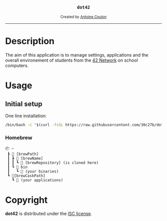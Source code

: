 <div align="center">
	<h3><code>dot42</code></h3>
	<sub>Created by <a href="https://github.com/30c27b">Antoine Coulon</a></sub>
</div>

---

# Description
The aim of this application is to manage settings, applications and the overall environement of students from the [42 Network](https://www.42.fr/42-network/) on school computers.

# Usage

## Initial setup

One line installation:
```sh
/bin/bash -c "$(curl -fsSL https://raw.githubusercontent.com/30c27b/dot42/master/scripts/install.sh)"
```

### Homebrew

```
📦 ~
 ┣ 📂 [brewPath]
 ┃ ┣ 📂 [brewName]
 ┃ ┃ ┗ 📜 [brewRepository] (is cloned here)
 ┃ ┗ 📂 bin
 ┃   ┗ 📜 (your binaries)
 ┗ 📂[brewCaskPath]
   ┗ 📜 (your applications)
 ```

# Copyright
**dot42** is distributed under the [ISC license](/LICENSE).
